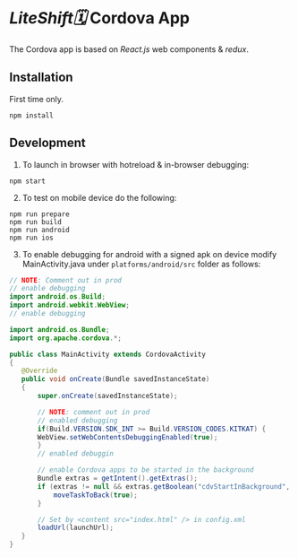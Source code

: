 # _LiteShift🗓_ Cordova App 
The Cordova app is based on _React.js_ web components & _redux_.

## Installation
First time only.
```
npm install
```

## Development
1. To launch in browser with hotreload & in-browser debugging:
```
npm start
```
2. To test on mobile device do the following:
```
npm run prepare
npm run build
npm run android
npm run ios
```
 3. To enable debugging for android with a signed apk on device modify MainActivity.java under `platforms/android/src` folder as follows:

 ```java
 // NOTE: Comment out in prod
// enable debugging
import android.os.Build;
import android.webkit.WebView;
// enable debugging

import android.os.Bundle;
import org.apache.cordova.*;

public class MainActivity extends CordovaActivity
{
    @Override
    public void onCreate(Bundle savedInstanceState)
    {
        super.onCreate(savedInstanceState);

        // NOTE: comment out in prod
        // enabled debugging
        if(Build.VERSION.SDK_INT >= Build.VERSION_CODES.KITKAT) {
        WebView.setWebContentsDebuggingEnabled(true);
        }
        // enabled debuggin

        // enable Cordova apps to be started in the background
        Bundle extras = getIntent().getExtras();
        if (extras != null && extras.getBoolean("cdvStartInBackground", false)) {
            moveTaskToBack(true);
        }

        // Set by <content src="index.html" /> in config.xml
        loadUrl(launchUrl);
    }
}
```
